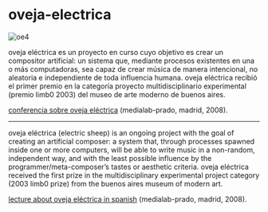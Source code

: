 # oveja-electrica

![oe4](http://blog.yaco.net/wp-content/uploads/2008/08/oe4-thumb.gif)

oveja eléctrica es un proyecto en curso cuyo objetivo es crear un compositor artificial: un sistema que, mediante procesos existentes en una o más computadoras, sea capaz de crear música de manera intencional, no aleatoria e independiente de toda influencia humana. oveja eléctrica recibió el primer premio en la categoría proyecto multidisciplinario experimental (premio limb0 2003) del museo de arte moderno de buenos aires.

[conferencia sobre oveja eléctrica](http://blog.yaco.net/public/medialab-video/) (medialab-prado, madrid, 2008).

---

oveja eléctrica (electric sheep) is an ongoing project with the goal of creating an artificial composer: a system that, through processes spawned inside one or more computers, will be able to write music in a non-random, independent way, and with the least possible influence by the programmer/meta-composer’s tastes or aesthetic criteria. oveja eléctrica received the first prize in the multidisciplinary experimental project category (2003 limb0 prize) from the buenos aires museum of modern art.

[lecture about oveja eléctrica in spanish](http://blog.yaco.net/public/medialab-video/) (medialab-prado, madrid, 2008).

